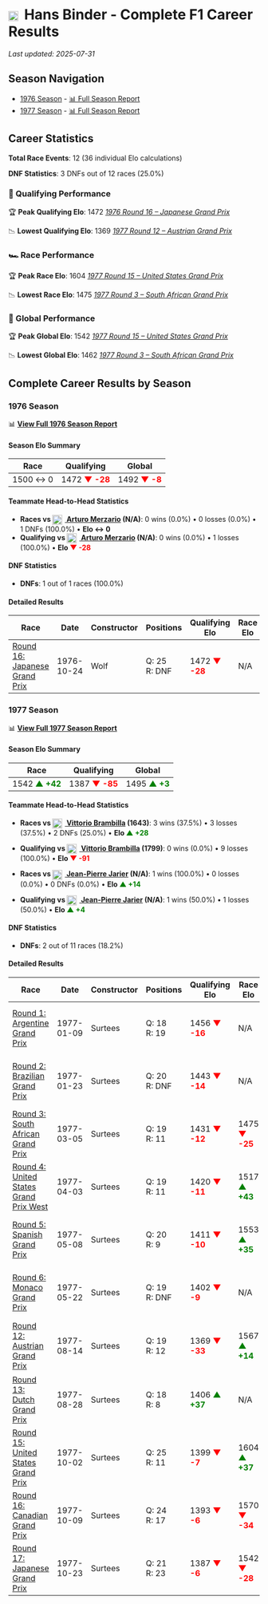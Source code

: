 # <img src="https://upload.wikimedia.org/wikipedia/commons/4/41/Flag_of_Austria.svg" alt="Austria" width="20" height="auto" style="vertical-align: middle; margin-right: 5px;" onerror="this.outerHTML='🇦🇹'; this.style.marginRight='5px';"/> Hans Binder - Complete F1 Career Results

*Last updated: 2025-07-31*

## Season Navigation

- [1976 Season](#1976-season) - [📊 Full Season Report](../seasons/1976-season-report)
- [1977 Season](#1977-season) - [📊 Full Season Report](../seasons/1977-season-report)

## Career Statistics

**Total Race Events**: 12 (36 individual Elo calculations)

**DNF Statistics**: 3 DNFs out of 12 races (25.0%)

### 🏁 Qualifying Performance

🏆 **Peak Qualifying Elo**: 1472
   *[1976 Round 16 – Japanese Grand Prix](../seasons/1976-season-report#round-16-japanese-grand-prix)*

📉 **Lowest Qualifying Elo**: 1369
   *[1977 Round 12 – Austrian Grand Prix](../seasons/1977-season-report#round-12-austrian-grand-prix)*

### 🏎️ Race Performance

🏆 **Peak Race Elo**: 1604
   *[1977 Round 15 – United States Grand Prix](../seasons/1977-season-report#round-15-united-states-grand-prix)*

📉 **Lowest Race Elo**: 1475
   *[1977 Round 3 – South African Grand Prix](../seasons/1977-season-report#round-3-south-african-grand-prix)*

### 🌟 Global Performance

🏆 **Peak Global Elo**: 1542
   *[1977 Round 15 – United States Grand Prix](../seasons/1977-season-report#round-15-united-states-grand-prix)*

📉 **Lowest Global Elo**: 1462
   *[1977 Round 3 – South African Grand Prix](../seasons/1977-season-report#round-3-south-african-grand-prix)*


## Complete Career Results by Season

### 1976 Season

📊 **[View Full 1976 Season Report](../seasons/1976-season-report)**

#### Season Elo Summary

| Race | Qualifying | Global |
|------|------------|--------|
| 1500 ↔ 0 | 1472 **<span style="color: red;">▼ -28</span>** | 1492 **<span style="color: red;">▼ -8</span>** |

#### Teammate Head-to-Head Statistics

- **Races vs [<img src="https://upload.wikimedia.org/wikipedia/commons/0/03/Flag_of_Italy.svg" alt="Italy" width="20" height="auto" style="vertical-align: middle; margin-right: 5px;" onerror="this.outerHTML='🇮🇹'; this.style.marginRight='5px';"/> Arturo Merzario](arturo-merzario) (N/A)**: 0 wins (0.0%) • 0 losses (0.0%) • 1 DNFs (100.0%) • **Elo ↔ 0**
- **Qualifying vs [<img src="https://upload.wikimedia.org/wikipedia/commons/0/03/Flag_of_Italy.svg" alt="Italy" width="20" height="auto" style="vertical-align: middle; margin-right: 5px;" onerror="this.outerHTML='🇮🇹'; this.style.marginRight='5px';"/> Arturo Merzario](arturo-merzario) (N/A)**: 0 wins (0.0%) • 1 losses (100.0%) • **Elo **<span style="color: red;">▼ -28</span>****


#### DNF Statistics

- **DNFs**: 1 out of 1 races (100.0%)

#### Detailed Results

| Race | Date | Constructor | Positions | Qualifying Elo | Race Elo | Global Elo | Teammate |
|------|------|-------------|-----------|----------------|----------|------------|----------|
| [Round 16: Japanese Grand Prix](../seasons/1976-season-report#round-16-japanese-grand-prix) | 1976-10-24 | Wolf | Q: 25<br/>R: DNF | 1472 **<span style="color: red;">▼ -28</span>** | N/A | 1492 **<span style="color: red;">▼ -8</span>** | [<img src="https://upload.wikimedia.org/wikipedia/commons/0/03/Flag_of_Italy.svg" alt="Italy" width="20" height="auto" style="vertical-align: middle; margin-right: 5px;" onerror="this.outerHTML='🇮🇹'; this.style.marginRight='5px';"/> Arturo Merzario](arturo-merzario)<br/>Q: N/A<br/>R: N/A |

### 1977 Season

📊 **[View Full 1977 Season Report](../seasons/1977-season-report)**

#### Season Elo Summary

| Race | Qualifying | Global |
|------|------------|--------|
| 1542 **<span style="color: green;">▲ +42</span>** | 1387 **<span style="color: red;">▼ -85</span>** | 1495 **<span style="color: green;">▲ +3</span>** |

#### Teammate Head-to-Head Statistics

- **Races vs [<img src="https://upload.wikimedia.org/wikipedia/commons/0/03/Flag_of_Italy.svg" alt="Italy" width="20" height="auto" style="vertical-align: middle; margin-right: 5px;" onerror="this.outerHTML='🇮🇹'; this.style.marginRight='5px';"/> Vittorio Brambilla](vittorio-brambilla) (1643)**: 3 wins (37.5%) • 3 losses (37.5%) • 2 DNFs (25.0%) • **Elo **<span style="color: green;">▲ +28</span>****
- **Qualifying vs [<img src="https://upload.wikimedia.org/wikipedia/commons/0/03/Flag_of_Italy.svg" alt="Italy" width="20" height="auto" style="vertical-align: middle; margin-right: 5px;" onerror="this.outerHTML='🇮🇹'; this.style.marginRight='5px';"/> Vittorio Brambilla](vittorio-brambilla) (1799)**: 0 wins (0.0%) • 9 losses (100.0%) • **Elo **<span style="color: red;">▼ -91</span>****

- **Races vs [<img src="https://upload.wikimedia.org/wikipedia/commons/c/c3/Flag_of_France.svg" alt="France" width="20" height="auto" style="vertical-align: middle; margin-right: 5px;" onerror="this.outerHTML='🇫🇷'; this.style.marginRight='5px';"/> Jean-Pierre Jarier](jean-pierre-jarier) (N/A)**: 1 wins (100.0%) • 0 losses (0.0%) • 0 DNFs (0.0%) • **Elo **<span style="color: green;">▲ +14</span>****
- **Qualifying vs [<img src="https://upload.wikimedia.org/wikipedia/commons/c/c3/Flag_of_France.svg" alt="France" width="20" height="auto" style="vertical-align: middle; margin-right: 5px;" onerror="this.outerHTML='🇫🇷'; this.style.marginRight='5px';"/> Jean-Pierre Jarier](jean-pierre-jarier) (N/A)**: 1 wins (50.0%) • 1 losses (50.0%) • **Elo **<span style="color: green;">▲ +4</span>****


#### DNF Statistics

- **DNFs**: 2 out of 11 races (18.2%)

#### Detailed Results

| Race | Date | Constructor | Positions | Qualifying Elo | Race Elo | Global Elo | Teammate |
|------|------|-------------|-----------|----------------|----------|------------|----------|
| [Round 1: Argentine Grand Prix](../seasons/1977-season-report#round-1-argentine-grand-prix) | 1977-01-09 | Surtees | Q: 18<br/>R: 19 | 1456 **<span style="color: red;">▼ -16</span>** | N/A | 1487 **<span style="color: red;">▼ -5</span>** | [<img src="https://upload.wikimedia.org/wikipedia/commons/0/03/Flag_of_Italy.svg" alt="Italy" width="20" height="auto" style="vertical-align: middle; margin-right: 5px;" onerror="this.outerHTML='🇮🇹'; this.style.marginRight='5px';"/> Vittorio Brambilla](vittorio-brambilla)<br/>Q: 13<br/>R: DNF |
| [Round 2: Brazilian Grand Prix](../seasons/1977-season-report#round-2-brazilian-grand-prix) | 1977-01-23 | Surtees | Q: 20<br/>R: DNF | 1443 **<span style="color: red;">▼ -14</span>** | N/A | 1483 **<span style="color: red;">▼ -4</span>** | [<img src="https://upload.wikimedia.org/wikipedia/commons/0/03/Flag_of_Italy.svg" alt="Italy" width="20" height="auto" style="vertical-align: middle; margin-right: 5px;" onerror="this.outerHTML='🇮🇹'; this.style.marginRight='5px';"/> Vittorio Brambilla](vittorio-brambilla)<br/>Q: 11<br/>R: 19 |
| [Round 3: South African Grand Prix](../seasons/1977-season-report#round-3-south-african-grand-prix) | 1977-03-05 | Surtees | Q: 19<br/>R: 11 | 1431 **<span style="color: red;">▼ -12</span>** | 1475 **<span style="color: red;">▼ -25</span>** | 1462 **<span style="color: red;">▼ -21</span>** | [<img src="https://upload.wikimedia.org/wikipedia/commons/0/03/Flag_of_Italy.svg" alt="Italy" width="20" height="auto" style="vertical-align: middle; margin-right: 5px;" onerror="this.outerHTML='🇮🇹'; this.style.marginRight='5px';"/> Vittorio Brambilla](vittorio-brambilla)<br/>Q: 14<br/>R: 7 |
| [Round 4: United States Grand Prix West](../seasons/1977-season-report#round-4-united-states-grand-prix-west) | 1977-04-03 | Surtees | Q: 19<br/>R: 11 | 1420 **<span style="color: red;">▼ -11</span>** | 1517 **<span style="color: green;">▲ +43</span>** | 1489 **<span style="color: green;">▲ +27</span>** | [<img src="https://upload.wikimedia.org/wikipedia/commons/0/03/Flag_of_Italy.svg" alt="Italy" width="20" height="auto" style="vertical-align: middle; margin-right: 5px;" onerror="this.outerHTML='🇮🇹'; this.style.marginRight='5px';"/> Vittorio Brambilla](vittorio-brambilla)<br/>Q: 11<br/>R: 22 |
| [Round 5: Spanish Grand Prix](../seasons/1977-season-report#round-5-spanish-grand-prix) | 1977-05-08 | Surtees | Q: 20<br/>R: 9 | 1411 **<span style="color: red;">▼ -10</span>** | 1553 **<span style="color: green;">▲ +35</span>** | 1510 **<span style="color: green;">▲ +22</span>** | [<img src="https://upload.wikimedia.org/wikipedia/commons/0/03/Flag_of_Italy.svg" alt="Italy" width="20" height="auto" style="vertical-align: middle; margin-right: 5px;" onerror="this.outerHTML='🇮🇹'; this.style.marginRight='5px';"/> Vittorio Brambilla](vittorio-brambilla)<br/>Q: 11<br/>R: 24 |
| [Round 6: Monaco Grand Prix](../seasons/1977-season-report#round-6-monaco-grand-prix) | 1977-05-22 | Surtees | Q: 19<br/>R: DNF | 1402 **<span style="color: red;">▼ -9</span>** | N/A | 1508 **<span style="color: red;">▼ -3</span>** | [<img src="https://upload.wikimedia.org/wikipedia/commons/0/03/Flag_of_Italy.svg" alt="Italy" width="20" height="auto" style="vertical-align: middle; margin-right: 5px;" onerror="this.outerHTML='🇮🇹'; this.style.marginRight='5px';"/> Vittorio Brambilla](vittorio-brambilla)<br/>Q: 14<br/>R: 8 |
| [Round 12: Austrian Grand Prix](../seasons/1977-season-report#round-12-austrian-grand-prix) | 1977-08-14 | Surtees | Q: 19<br/>R: 12 | 1369 **<span style="color: red;">▼ -33</span>** | 1567 **<span style="color: green;">▲ +14</span>** | 1507 ↔ 0 | [<img src="https://upload.wikimedia.org/wikipedia/commons/c/c3/Flag_of_France.svg" alt="France" width="20" height="auto" style="vertical-align: middle; margin-right: 5px;" onerror="this.outerHTML='🇫🇷'; this.style.marginRight='5px';"/> Jean-Pierre Jarier](jean-pierre-jarier)<br/>Q: N/A<br/>R: N/A |
| [Round 13: Dutch Grand Prix](../seasons/1977-season-report#round-13-dutch-grand-prix) | 1977-08-28 | Surtees | Q: 18<br/>R: 8 | 1406 **<span style="color: green;">▲ +37</span>** | N/A | 1519 **<span style="color: green;">▲ +11</span>** | [<img src="https://upload.wikimedia.org/wikipedia/commons/c/c3/Flag_of_France.svg" alt="France" width="20" height="auto" style="vertical-align: middle; margin-right: 5px;" onerror="this.outerHTML='🇫🇷'; this.style.marginRight='5px';"/> Jean-Pierre Jarier](jean-pierre-jarier)<br/>Q: N/A<br/>R: N/A |
| [Round 15: United States Grand Prix](../seasons/1977-season-report#round-15-united-states-grand-prix) | 1977-10-02 | Surtees | Q: 25<br/>R: 11 | 1399 **<span style="color: red;">▼ -7</span>** | 1604 **<span style="color: green;">▲ +37</span>** | 1542 **<span style="color: green;">▲ +24</span>** | [<img src="https://upload.wikimedia.org/wikipedia/commons/0/03/Flag_of_Italy.svg" alt="Italy" width="20" height="auto" style="vertical-align: middle; margin-right: 5px;" onerror="this.outerHTML='🇮🇹'; this.style.marginRight='5px';"/> Vittorio Brambilla](vittorio-brambilla)<br/>Q: 11<br/>R: 19 |
| [Round 16: Canadian Grand Prix](../seasons/1977-season-report#round-16-canadian-grand-prix) | 1977-10-09 | Surtees | Q: 24<br/>R: 17 | 1393 **<span style="color: red;">▼ -6</span>** | 1570 **<span style="color: red;">▼ -34</span>** | 1517 **<span style="color: red;">▼ -26</span>** | [<img src="https://upload.wikimedia.org/wikipedia/commons/0/03/Flag_of_Italy.svg" alt="Italy" width="20" height="auto" style="vertical-align: middle; margin-right: 5px;" onerror="this.outerHTML='🇮🇹'; this.style.marginRight='5px';"/> Vittorio Brambilla](vittorio-brambilla)<br/>Q: 15<br/>R: 6 |
| [Round 17: Japanese Grand Prix](../seasons/1977-season-report#round-17-japanese-grand-prix) | 1977-10-23 | Surtees | Q: 21<br/>R: 23 | 1387 **<span style="color: red;">▼ -6</span>** | 1542 **<span style="color: red;">▼ -28</span>** | 1495 **<span style="color: red;">▼ -21</span>** | [<img src="https://upload.wikimedia.org/wikipedia/commons/0/03/Flag_of_Italy.svg" alt="Italy" width="20" height="auto" style="vertical-align: middle; margin-right: 5px;" onerror="this.outerHTML='🇮🇹'; this.style.marginRight='5px';"/> Vittorio Brambilla](vittorio-brambilla)<br/>Q: 9<br/>R: 8 |

